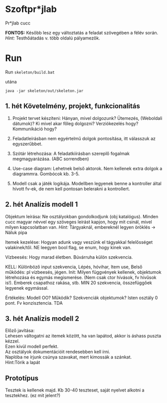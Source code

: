 # Szoftpr*jlab
Pr*jlab cucc

**FONTOS:** Később lesz egy változtatás a feladat szövegében a félév során. *Hint:* Testhőátadás v. több oldalú pályamezők.

# Run

Run `skeleton/build.bat`

utána

```
java -jar skeleton/out/skeleton.jar
```

## 1. hét Követelmény, projekt, funkcionalitás

1. Projekt tervet készíteni: Hányan, mivel dolgozunk? Ütemezés, (Weboldali dátumok)?
Ki mivel akar főleg dolgozni? Verziókezelés hogy? Kommunikáció hogy?

2. Feladatleírásban nem egyértelmű dolgok pontosítása, itt válasszuk az egyszerűbbet.

3. Szótár létrehozása: A feladatkiírásban szereplő fogalmak megmagyarázása. (ABC sorrendben)

4. Use-case diagram: Lehetnek belső aktorok. Nem kellenek extra dolgok a diagrammra. Gombócok kb. 3-5. 

5. Modell csak a játék logikája. Modellben legyenek benne a kontroller által hívott fv-ek, de nem kell pontosan belerakni a kontrollert.
 

## 2. hét Analízis modell 1
Objektum leírása: Ne osztályokban gondolkodjunk (obj katalógus). Minden cucc magyar névvel egy szöveges leírást kapjon, hogy mit csinál, mivel milyen kapcsolatban van. *Hint:* Tárgyaknál, embereknél legyen öröklés -> Náluk pipa

Itemek kezelése: Hogyan adunk vagy veszünk el tágyakkal felelősséget valakinek/től. NE leegyen bool flag, se enum, hogy kinek van.

Vízbeesés: Hogy marad életben. Búvárruha külön szekvencia.

KELL: Különböző input szekvencia, Lépés, hóvihar, Item use, Belső működés: pl vízbeesés, jégen. Init: Milyen függvények kellenek, objektumok létrehozása és egymás megismerése. (Nem csak ctor hívások, fv hívűsok is!). Emberek csapathoz rakása, stb. MIN 20 szekvencia, összefüggőek legyenek egymással. 

Értékelés: Modell OO? Működik? Szekvenciák objektumok? Isten osztály 0 pont. Fv konzisztencia. TDA

## 3. hét Analízis modell 2
Előző javítása:  
Lehesen váltogatni az itemek között, ha van lapátod, akkor is áshass puszta kézzel.  
Ezen kívül modell perfekt.  
Az osztályok dokumentációit rendesebben kell írni.  
Naplóba ne írjunk csúnya szavakat, mert kimossák a szánkat.  
Hint:Törik a lapát  


## Prototípus
Tesztek is kellenek majd. Kb 30-40 teszteset, saját nyelvet alkotni a tesztekhez. (ez mit jelent?) 


